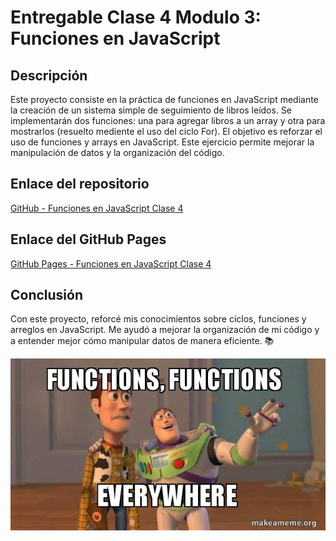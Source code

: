 # Entregable Clase 4 Modulo 3: Funciones en JavaScript

## Descripción

Este proyecto consiste en la práctica de funciones en JavaScript mediante la creación de un sistema simple de seguimiento de libros leídos. Se implementarán dos funciones: una para agregar libros a un array y otra para mostrarlos (resuelto mediente el uso del ciclo For). El objetivo es reforzar el uso de funciones y arrays en JavaScript. Este ejercicio permite mejorar la manipulación de datos y la organización del código.

## Enlace del repositorio

[GitHub - Funciones en JavaScript Clase 4](https://github.com/AilynMza/Funciones-Clase-4-M3)

## Enlace del GitHub Pages

[GitHub Pages - Funciones en JavaScript Clase 4](https://ailynmza.github.io/Funciones-Clase-4-M3/)

## Conclusión

Con este proyecto, reforcé mis conocimientos sobre ciclos, funciones y arreglos en JavaScript. Me ayudó a mejorar la organización de mi código y a entender mejor cómo manipular datos de manera eficiente. 📚

![Meme](/imgs/functions-everywhere.jpg)
